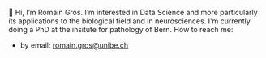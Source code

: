 👋 Hi, I’m Romain Gros. I’m interested in Data Science and more particularly its applications to the biological field and in neurosciences. I'm currently doing a PhD at the insitute for pathology of Bern.
How to reach me:
- by email: romain.gros@unibe.ch
